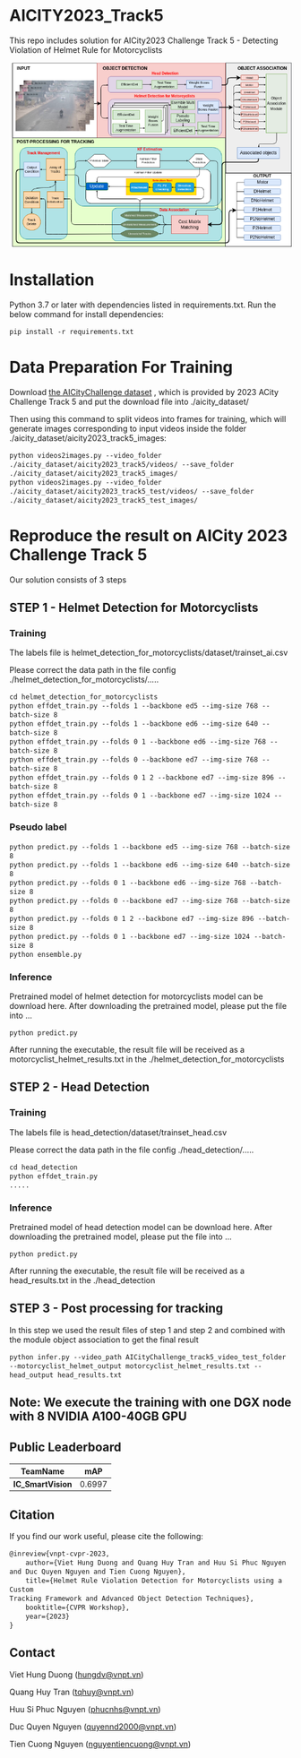 # AICITY2023_Track5
This repo includes solution for AICity2023 Challenge Track 5 - Detecting Violation of Helmet Rule for Motorcyclists

![framework](GeneralPipline.png)
# Installation
Python 3.7 or later with dependencies listed in requirements.txt. Run the below command for install dependencies:
```commandline
pip install -r requirements.txt
```
# Data Preparation For Training
Download [the AICityChallenge dataset](https://www.aicitychallenge.org/2023-data-and-evaluation/)
 , which is provided by 2023 ACity Challenge Track 5 and put the download file into ./aicity_dataset/

Then using this command to split videos into frames for training, which will generate images corresponding to input videos inside the folder ./aicity_dataset/aicity2023_track5_images:
```commandline
python videos2images.py --video_folder ./aicity_dataset/aicity2023_track5/videos/ --save_folder ./aicity_dataset/aicity2023_track5_images/
python videos2images.py --video_folder ./aicity_dataset/aicity2023_track5_test/videos/ --save_folder ./aicity_dataset/aicity2023_track5_test_images/
```


# Reproduce the result on AICity 2023 Challenge Track 5
Our solution consists of 3 steps
## STEP 1 - Helmet Detection for Motorcyclists
### Training
The labels file is helmet_detection_for_motorcyclists/dataset/trainset_ai.csv

Please correct the data path in the file config ./helmet_detection_for_motorcyclists/.....
```commandline
cd helmet_detection_for_motorcyclists
python effdet_train.py --folds 1 --backbone ed5 --img-size 768 --batch-size 8
python effdet_train.py --folds 1 --backbone ed6 --img-size 640 --batch-size 8
python effdet_train.py --folds 0 1 --backbone ed6 --img-size 768 --batch-size 8
python effdet_train.py --folds 0 --backbone ed7 --img-size 768 --batch-size 8
python effdet_train.py --folds 0 1 2 --backbone ed7 --img-size 896 --batch-size 8
python effdet_train.py --folds 0 1 --backbone ed7 --img-size 1024 --batch-size 8
```
### Pseudo label
```commandline
python predict.py --folds 1 --backbone ed5 --img-size 768 --batch-size 8
python predict.py --folds 1 --backbone ed6 --img-size 640 --batch-size 8
python predict.py --folds 0 1 --backbone ed6 --img-size 768 --batch-size 8
python predict.py --folds 0 --backbone ed7 --img-size 768 --batch-size 8
python predict.py --folds 0 1 2 --backbone ed7 --img-size 896 --batch-size 8
python predict.py --folds 0 1 --backbone ed7 --img-size 1024 --batch-size 8
python ensemble.py

```



### Inference
Pretrained model of helmet detection for motorcyclists model can be download here. After downloading the pretrained model, please put the file into ...

```commandline
python predict.py
```
After running the executable, the result file will be received as a motorcyclist_helmet_results.txt in the ./helmet_detection_for_motorcyclists

## STEP 2 - Head Detection
### Training
The labels file is head_detection/dataset/trainset_head.csv

Please correct the data path in the file config ./head_detection/.....
```commandline
cd head_detection
python effdet_train.py
.....
```
### Inference
Pretrained model of head detection model can be download here. After downloading the pretrained model, please put the file into ...

```commandline
python predict.py
```
After running the executable, the result file will be received as a head_results.txt in the ./head_detection

## STEP 3 - Post processing for tracking
In this step we used the result files of step 1 and step 2 and combined with the module object association to get the final result

```commandline
python infer.py --video_path AICityChallenge_track5_video_test_folder --motorcyclist_helmet_output motorcyclist_helmet_results.txt --head_output head_results.txt
```

## Note: We execute the training with one DGX node with 8 NVIDIA A100-40GB GPU


## Public Leaderboard
| TeamName           | mAP    |
|--------------------|--------|
| **IC_SmartVision** | 0.6997 |



## Citation

If you find our work useful, please cite the following:

```text
@inreview{vnpt-cvpr-2023,  
    author={Viet Hung Duong and Quang Huy Tran and Huu Si Phuc Nguyen and Duc Quyen Nguyen and Tien Cuong Nguyen},  
    title={Helmet Rule Violation Detection for Motorcyclists using a Custom
Tracking Framework and Advanced Object Detection Techniques},  
    booktitle={CVPR Workshop},
    year={2023}  
}
```

## Contact
Viet Hung Duong (hungdv@vnpt.vn)

Quang Huy Tran (tqhuy@vnpt.vn)

Huu Si Phuc Nguyen (phucnhs@vnpt.vn)

Duc Quyen Nguyen (quyennd2000@vnpt.vn)

Tien Cuong Nguyen (nguyentiencuong@vnpt.vn)
